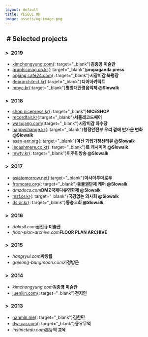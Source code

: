 ```yaml
---
layout: default
title: YESEUL OH
image: assets/og-image.png
---
```


## &nbsp;# Selected projects

### >&nbsp;&nbsp;2019
- [kimchongyung.com](http://kimchongyung.com){: target="_blank"}**김종영 미술관**
- [graphicmag.co.kr](http://graphicmag.co.kr){: target="_blank"}**propaganda press**
- [bpjang.cafe24.com](http://bpjang.cafe24.com){: target="_blank"}**시장미감 북평장**
- [deararchitect.kr](https://deararchitect.kr){:target="_blank"}**디어아키텍트**
- [mpyc.kr](https://mpyc.kr){:target="_blank"}**평창대관령음악제 @Slowalk**

### >&nbsp;&nbsp;2018
- [shop.nicepress.kr](https://shop.nicepress.kr){: target="_blank"}**NICESHOP**
- [recordfair.kr](http://recordfair.kr){:target="_blank"}**서울레코드페어**
- [wasujang.com](http://wasujang.com){:target="_blank"}**시장미감 와수장**
- [happychange.kr](https://happychange.kr){: target="_blank"}**행정안전부 우리 곁에 반가운 변화 @Slowalk**
- [asan-aer.org](https://asan-aer.org){: target="_blank"}**아산 기업가정신리뷰 @Slowalk**
- [lecashmere.co.kr](https://lecashmere.co.kr){: target="_blank"}**르 캐시미어 @Slowalk**
- [mwtv.kr](https://mwtv.kr){: target="_blank"}**이주민방송 @Slowalk**

### >&nbsp;&nbsp;2017
- [asiatomorrow.net](https://asiatomorrow.net){:target="_blank"}**아시아투마로우**
- [fromcare.org](http://fromcare.org){: target="_blank"}**동물권단체 케어 @Slowalk**
- _dmzdocs.com_**DMZ국제다큐영화제 @Slowalk**
- [msf.or.kr](https://msf.or.kr){: target="_blank"}**국경없는 의사회 @Slowalk**
- [ds.or.kr](https://ds.or.kr){: target="_blank"}**동숭교회 @Slowalk**

### >&nbsp;&nbsp;2016
- _dalasil.com_**권진규 미술관**
- _floor-plan-archive.com_**FLOOR PLAN ARCHIVE**

### >&nbsp;&nbsp;2015
- _hangryul.com_**박항률**
- _gajeong-bangmoon.com_**가정방문**

### >&nbsp;&nbsp;2014
- _kimchongyung.com_**김종영 미술관**
- [juenjiin.com](http://juenjiin.com){: target="_blank"}**전지인**

### >&nbsp;&nbsp;2013
- [hanmin.me](http://hanmin.me){: target="_blank"}**김한민**
- [dw-car.com](http://dw-car.com){: target="_blank"}**동우무역**
- _instinctedu.com_**본능의 교육**
